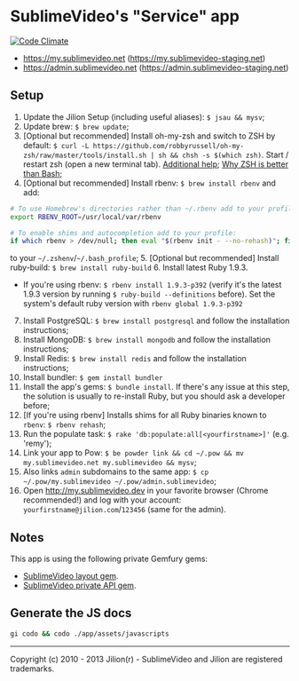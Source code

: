 # SublimeVideo's "Service" app
[![Code Climate](https://codeclimate.com/badge.png)](https://codeclimate.com/repos/50ee7c0013d6373a44010c21/feed)

- https://my.sublimevideo.net (https://my.sublimevideo-staging.net)
- https://admin.sublimevideo.net (https://admin.sublimevideo-staging.net)

## Setup

1. Update the Jilion Setup (including useful aliases): `$ jsau && mysv`;
2. Update brew: `$ brew update`;
3. [Optional but recommended] Install oh-my-zsh and switch to ZSH by default: `$ curl -L https://github.com/robbyrussell/oh-my-zsh/raw/master/tools/install.sh | sh && chsh -s $(which zsh)`. Start / restart zsh (open a new terminal tab). [Additional help](https://github.com/robbyrussell/oh-my-zsh); [Why ZSH is better than Bash](https://gist.github.com/wisq/1507733);
4. [Optional but recommended] Install rbenv: `$ brew install rbenv` and add:
  ```bash
  # To use Homebrew's directories rather than ~/.rbenv add to your profile:
  export RBENV_ROOT=/usr/local/var/rbenv

  # To enable shims and autocompletion add to your profile:
  if which rbenv > /dev/null; then eval "$(rbenv init - --no-rehash)"; fi
  ```
  to your `~/.zshenv`/`~/.bash_profile`;
5. [Optional but recommended] Install ruby-build: `$ brew install ruby-build`
6. Install latest Ruby 1.9.3.
  - If you're using rbenv: `$ rbenv install 1.9.3-p392` (verify it's the latest 1.9.3 version by running `$ ruby-build --definitions` before). Set the system's default ruby version with `rbenv global 1.9.3-p392`
7. Install PostgreSQL: `$ brew install postgresql` and follow the installation instructions;
8. Install MongoDB: `$ brew install mongodb` and follow the installation instructions;
9. Install Redis: `$ brew install redis` and follow the installation instructions;
10. Install bundler: `$ gem install bundler`
11. Install the app's gems: `$ bundle install`. If there's any issue at this step, the solution is usually to re-install Ruby, but you should ask a developer before;
12. [If you're using rbenv] Installs shims for all Ruby binaries known to `rbenv`: `$ rbenv rehash`;
13. Run the populate task: `$ rake 'db:populate:all[<yourfirstname>]'` (e.g. 'remy');
14. Link your app to Pow: `$ be powder link && cd ~/.pow && mv my.sublimevideo.net my.sublimevideo && mysv`;
15. Also links `admin` subdomains to the same app: `$ cp ~/.pow/my.sublimevideo ~/.pow/admin.sublimevideo`;
16. Open http://my.sublimevideo.dev in your favorite browser (Chrome recommended!) and log with your account: `yourfirstname@jilion.com`/`123456` (same for the admin).

## Notes

This app is using the following private Gemfury gems:

* [SublimeVideo layout gem](https://github.com/jilion/sublime_video_layout).
* [SublimeVideo private API gem](https://github.com/jilion/sublime_video_private_api).

## Generate the JS docs

```bash
gi codo && codo ./app/assets/javascripts
```

------------
Copyright (c) 2010 - 2013 Jilion(r) - SublimeVideo and Jilion are registered trademarks.
